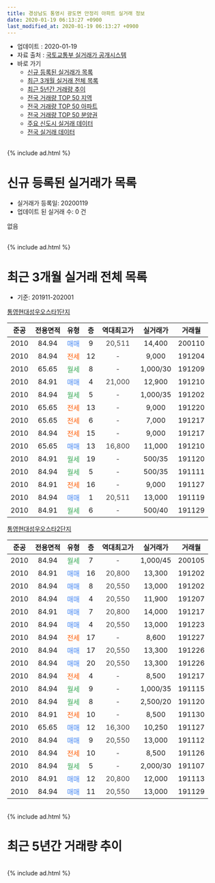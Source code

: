 ```yaml
---
title: 경상남도 통영시 광도면 안정리 아파트 실거래 정보
date: 2020-01-19 06:13:27 +0900
last_modified_at: 2020-01-19 06:13:27 +0900
---
```


* 업데이트 : 2020-01-19
* 자료 출처 : [국토교통부 실거래가 공개시스템](http://rt.molit.go.kr)
* 바로 가기
    * [신규 등록된 실거래가 목록](#신규-등록된-실거래가-목록)
    * [최근 3개월 실거래 전체 목록](#최근-3개월-실거래-전체-목록)
    * [최근 5년간 거래량 추이](#최근-5년간-거래량-추이)
    * [전국 거래량 TOP 50 지역](https://apt-info.github.io/apt-trade-info/최근-3개월-전국에서-가장-거래가-많이-발생한-지역)
    * [전국 거래량 TOP 50 아파트](https://apt-info.github.io/apt-trade-info/최근-3개월-전국에서-가장-거래가-많이-발생한-아파트)
    * [전국 거래량 TOP 50 분양권](https://apt-info.github.io/apt-trade-info/최근-3개월-전국에서-가장-거래가-많이-발생한-분양권)
    * [주요 신도시 실거래 데이터](https://apt-info.github.io/apt-trade-info/주요-신도시)
    * [전국 실거래 데이터](https://apt-info.github.io/apt-trade-info/전국)
<br>
{% include ad.html %}
<br>

# 신규 등록된 실거래가 목록
* 실거래가 등록일: 20200119
* 업데이트 된 실거래 수: 0 건

없음

<br>
{% include ad.html %}
<br>

# 최근 3개월 실거래 전체 목록
* 기준: 201911-202001


[통영현대성우오스타1단지](https://search.naver.com/search.naver?query=%EA%B2%BD%EC%83%81%EB%82%A8%EB%8F%84+%ED%86%B5%EC%98%81%EC%8B%9C+%EA%B4%91%EB%8F%84%EB%A9%B4+%EC%95%88%EC%A0%95%EB%A6%AC+%ED%86%B5%EC%98%81%ED%98%84%EB%8C%80%EC%84%B1%EC%9A%B0%EC%98%A4%EC%8A%A4%ED%83%801%EB%8B%A8%EC%A7%80)

|준공|전용면적|유형|층|역대최고가|실거래가|거래월|
|:---:|:---:|:---:|:---:|:---:|:---:|:---:|
|2010|84.94|<span style="color:#4285f3">매매</span>|9|<span style="color:#444444">20,511</span>|14,400|200110|
|2010|84.94|<span style="color:#ff5a00">전세</span>|12|<span style="color:#444444">-</span>|9,000|191204|
|2010|65.65|<span style="color:#34a853">월세</span>|8|<span style="color:#444444">-</span>|1,000/30|191209|
|2010|84.91|<span style="color:#4285f3">매매</span>|4|<span style="color:#444444">21,000</span>|12,900|191210|
|2010|84.94|<span style="color:#34a853">월세</span>|5|<span style="color:#444444">-</span>|1,000/35|191202|
|2010|65.65|<span style="color:#ff5a00">전세</span>|13|<span style="color:#444444">-</span>|9,000|191220|
|2010|65.65|<span style="color:#ff5a00">전세</span>|6|<span style="color:#444444">-</span>|7,000|191217|
|2010|84.94|<span style="color:#ff5a00">전세</span>|15|<span style="color:#444444">-</span>|9,000|191217|
|2010|65.65|<span style="color:#4285f3">매매</span>|13|<span style="color:#444444">16,800</span>|11,000|191210|
|2010|84.91|<span style="color:#34a853">월세</span>|19|<span style="color:#444444">-</span>|500/35|191120|
|2010|84.94|<span style="color:#34a853">월세</span>|5|<span style="color:#444444">-</span>|500/35|191111|
|2010|84.91|<span style="color:#ff5a00">전세</span>|16|<span style="color:#444444">-</span>|9,000|191127|
|2010|84.94|<span style="color:#4285f3">매매</span>|1|<span style="color:#444444">20,511</span>|13,000|191119|
|2010|84.91|<span style="color:#34a853">월세</span>|6|<span style="color:#444444">-</span>|500/40|191129|

[통영현대성우오스타2단지](https://search.naver.com/search.naver?query=%EA%B2%BD%EC%83%81%EB%82%A8%EB%8F%84+%ED%86%B5%EC%98%81%EC%8B%9C+%EA%B4%91%EB%8F%84%EB%A9%B4+%EC%95%88%EC%A0%95%EB%A6%AC+%ED%86%B5%EC%98%81%ED%98%84%EB%8C%80%EC%84%B1%EC%9A%B0%EC%98%A4%EC%8A%A4%ED%83%802%EB%8B%A8%EC%A7%80)

|준공|전용면적|유형|층|역대최고가|실거래가|거래월|
|:---:|:---:|:---:|:---:|:---:|:---:|:---:|
|2010|84.94|<span style="color:#34a853">월세</span>|7|<span style="color:#444444">-</span>|1,000/45|200105|
|2010|84.91|<span style="color:#4285f3">매매</span>|16|<span style="color:#444444">20,800</span>|13,300|191202|
|2010|84.94|<span style="color:#4285f3">매매</span>|8|<span style="color:#444444">20,550</span>|13,000|191202|
|2010|84.94|<span style="color:#4285f3">매매</span>|4|<span style="color:#444444">20,550</span>|11,900|191207|
|2010|84.91|<span style="color:#4285f3">매매</span>|7|<span style="color:#444444">20,800</span>|14,000|191217|
|2010|84.94|<span style="color:#4285f3">매매</span>|4|<span style="color:#444444">20,550</span>|13,000|191223|
|2010|84.94|<span style="color:#ff5a00">전세</span>|17|<span style="color:#444444">-</span>|8,600|191227|
|2010|84.94|<span style="color:#4285f3">매매</span>|17|<span style="color:#444444">20,550</span>|13,300|191226|
|2010|84.94|<span style="color:#4285f3">매매</span>|20|<span style="color:#444444">20,550</span>|13,300|191226|
|2010|84.94|<span style="color:#ff5a00">전세</span>|4|<span style="color:#444444">-</span>|8,500|191217|
|2010|84.94|<span style="color:#34a853">월세</span>|9|<span style="color:#444444">-</span>|1,000/35|191115|
|2010|84.94|<span style="color:#34a853">월세</span>|8|<span style="color:#444444">-</span>|2,500/20|191120|
|2010|84.91|<span style="color:#ff5a00">전세</span>|10|<span style="color:#444444">-</span>|8,500|191130|
|2010|65.65|<span style="color:#4285f3">매매</span>|12|<span style="color:#444444">16,300</span>|10,250|191127|
|2010|84.94|<span style="color:#4285f3">매매</span>|9|<span style="color:#444444">20,550</span>|13,000|191112|
|2010|84.94|<span style="color:#ff5a00">전세</span>|10|<span style="color:#444444">-</span>|8,500|191126|
|2010|84.94|<span style="color:#34a853">월세</span>|5|<span style="color:#444444">-</span>|2,000/30|191107|
|2010|84.91|<span style="color:#4285f3">매매</span>|12|<span style="color:#444444">20,800</span>|12,000|191113|
|2010|84.94|<span style="color:#4285f3">매매</span>|11|<span style="color:#444444">20,550</span>|13,000|191129|


<br>
{% include ad.html %}
<br>

# 최근 5년간 거래량 추이


<div style="width:100%;">
    <canvas id="deal_progress" height="200"></canvas>
</div>

<script>
new Chart(document.getElementById("deal_progress"), {
    type: 'line',
    data: {
        labels: ['201501','201502','201503','201504','201505','201506','201507','201508','201509','201510','201511','201512','201601','201602','201603','201604','201605','201606','201607','201608','201609','201610','201611','201612','201701','201702','201703','201704','201705','201706','201707','201708','201709','201710','201711','201712','201801','201802','201803','201804','201805','201806','201807','201808','201809','201810','201811','201812','201901','201902','201903','201904','201905','201906','201907','201908','201909','201910','201911','201912','202001'],
        datasets: [{
            label: '매매',
            pointRadius: 1,
            data: [7, 8, 7, 11, 8, 5, 18, 15, 11, 8, 10, 5, 1, 4, 6, 3, 2, 9, 1, 3, 3, 4, 2, 1, 6, 3, 7, 7, 4, 5, 5, 3, 2, 4, 3, 0, 2, 4, 4, 0, 8, 5, 7, 6, 6, 6, 4, 5, 4, 7, 9, 5, 4, 3, 2, 3, 1, 11, 5, 9, 1],
            borderColor: "rgba(255, 201, 14, 1)",
            backgroundColor: "rgba(255, 201, 14, 0.5)",
            fill: false,
            lineTension: 0
        },{
            label: '전월세',
            pointRadius: 1,
            data: [13, 7, 8, 11, 11, 2, 6, 6, 2, 7, 4, 2, 8, 6, 7, 12, 5, 7, 4, 2, 11, 9, 9, 6, 8, 6, 7, 4, 5, 7, 11, 9, 6, 6, 8, 3, 4, 6, 9, 6, 10, 10, 6, 5, 7, 8, 7, 5, 11, 7, 5, 4, 7, 10, 5, 5, 7, 4, 9, 8, 1],
            borderColor: "rgba(0, 141, 185, 1)",
            backgroundColor: "rgba(0, 141, 185, 0.5)",
            fill: false,
            lineTension: 0
        }
        ]
    },
    options: {
        responsive: true,
        title: {
            display: false
        },
        tooltips: {
            mode: 'index',
            intersect: false
        },
        hover: {
            mode: 'nearest',
            intersect: true
        },
        scales: {
            xAxes: [{
                display: true,
                scaleLabel: {
                    display: true,
                    labelString: '년/월'
                }
            }],
            yAxes: [{
                display: true,
                ticks: {
                    suggestedMin: 0,
                },
                scaleLabel: {
                    display: true,
                    labelString: '실거래 수'
                }
            }]
        }
    }
});

</script>


<br>
{% include ad.html %}
<br>

